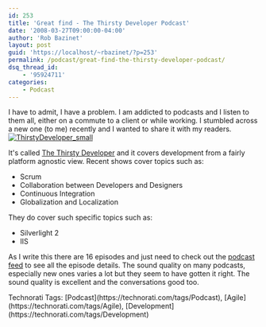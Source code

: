 ```yaml
---
id: 253
title: 'Great find - The Thirsty Developer Podcast'
date: '2008-03-27T09:00:00-04:00'
author: 'Rob Bazinet'
layout: post
guid: 'https://localhost/~rbazinet/?p=253'
permalink: /podcast/great-find-the-thirsty-developer-podcast/
dsq_thread_id:
    - '95924711'
categories:
    - Podcast
---
```


I have to admit, I have a problem. I am addicted to podcasts and I listen to them all, either on a commute to a client or while working. I stumbled across a new one (to me) recently and I wanted to share it with my readers. [![ThirstyDeveloper_small](https://rbazinet.files.wordpress.com/2008/03/thirstydeveloper-small-thumb.png)](https://rbazinet.files.wordpress.com/2008/03/thirstydeveloper-small.png)

It's called [The Thirsty Developer](https://thirstydeveloper.com/) and it covers development from a fairly platform agnostic view. Recent shows cover topics such as:

- Scrum
- Collaboration between Developers and Designers
- Continuous Integration
- Globalization and Localization

They do cover such specific topics such as:

- Silverlight 2
- IIS

As I write this there are 16 episodes and just need to check out the [podcast feed](https://feeds.feedburner.com/ThirstyDeveloperPodcast) to see all the episode details. The sound quality on many podcasts, especially new ones varies a lot but they seem to have gotten it right. The sound quality is excellent and the conversations good too.

<div class="wlWriterSmartContent" style="display:inline;margin:0;padding:0;">Technorati Tags: [Podcast](https://technorati.com/tags/Podcast), [Agile](https://technorati.com/tags/Agile), [Development](https://technorati.com/tags/Development)</div>